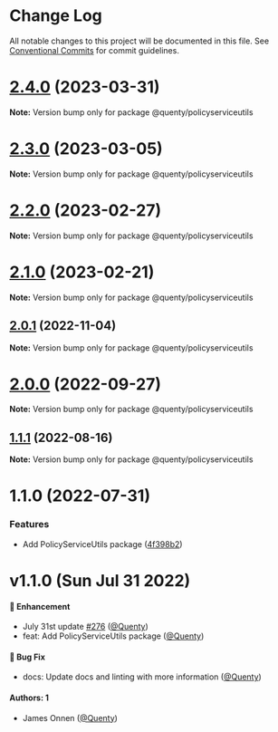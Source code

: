 # Change Log

All notable changes to this project will be documented in this file.
See [Conventional Commits](https://conventionalcommits.org) for commit guidelines.

# [2.4.0](https://github.com/Quenty/NevermoreEngine/compare/@quenty/policyserviceutils@2.3.0...@quenty/policyserviceutils@2.4.0) (2023-03-31)

**Note:** Version bump only for package @quenty/policyserviceutils





# [2.3.0](https://github.com/Quenty/NevermoreEngine/compare/@quenty/policyserviceutils@2.2.0...@quenty/policyserviceutils@2.3.0) (2023-03-05)

**Note:** Version bump only for package @quenty/policyserviceutils





# [2.2.0](https://github.com/Quenty/NevermoreEngine/compare/@quenty/policyserviceutils@2.1.0...@quenty/policyserviceutils@2.2.0) (2023-02-27)

**Note:** Version bump only for package @quenty/policyserviceutils





# [2.1.0](https://github.com/Quenty/NevermoreEngine/compare/@quenty/policyserviceutils@2.0.1...@quenty/policyserviceutils@2.1.0) (2023-02-21)

**Note:** Version bump only for package @quenty/policyserviceutils





## [2.0.1](https://github.com/Quenty/NevermoreEngine/compare/@quenty/policyserviceutils@2.0.0...@quenty/policyserviceutils@2.0.1) (2022-11-04)

**Note:** Version bump only for package @quenty/policyserviceutils





# [2.0.0](https://github.com/Quenty/NevermoreEngine/compare/@quenty/policyserviceutils@1.1.1...@quenty/policyserviceutils@2.0.0) (2022-09-27)

**Note:** Version bump only for package @quenty/policyserviceutils





## [1.1.1](https://github.com/Quenty/NevermoreEngine/compare/@quenty/policyserviceutils@1.1.0...@quenty/policyserviceutils@1.1.1) (2022-08-16)

**Note:** Version bump only for package @quenty/policyserviceutils





# 1.1.0 (2022-07-31)


### Features

* Add PolicyServiceUtils package ([4f398b2](https://github.com/Quenty/NevermoreEngine/commit/4f398b237d56eeb34db3f925a97a3902e4fdd9b5))





# v1.1.0 (Sun Jul 31 2022)

#### 🚀 Enhancement

- July 31st update [#276](https://github.com/Quenty/NevermoreEngine/pull/276) ([@Quenty](https://github.com/Quenty))
- feat: Add PolicyServiceUtils package ([@Quenty](https://github.com/Quenty))

#### 🐛 Bug Fix

- docs: Update docs and linting with more information ([@Quenty](https://github.com/Quenty))

#### Authors: 1

- James Onnen ([@Quenty](https://github.com/Quenty))
